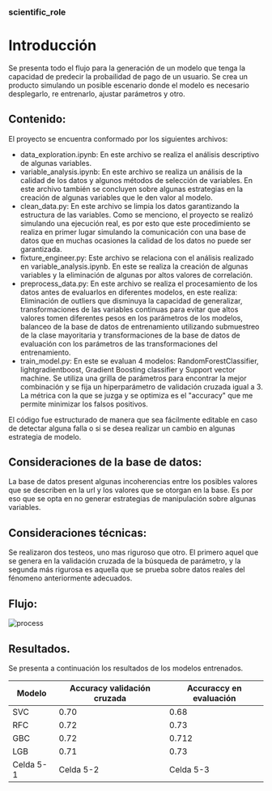 ### scientific_role
# Introducción
Se presenta todo el flujo para la generación de un modelo que tenga la capacidad de predecir la probailidad de pago de un usuario. Se crea un producto simulando un posible escenario donde el modelo es necesario desplegarlo, re entrenarlo, ajustar parámetros y otro.
## Contenido:
El proyecto se encuentra conformado por los siguientes archivos:
 - data_exploration.ipynb: En este archivo se realiza el análisis descriptivo de algunas variables.
 - variable_analysis.ipynb: En este archivo se realiza un análisis de la calidad de los datos y algunos métodos de selección de variables. En este archivo también se concluyen sobre algunas estrategias en la creación de algunas variables que le den valor al modelo.
  - clean_data.py: En este archivo se limpia los datos garantizando la estructura de las variables. Como se menciono, el proyecto se realizó simulando una ejecución real, es por esto que este procedimiento se realiza en primer lugar simulando la comunicación con una base de datos que en muchas ocasiones la calidad de los datos no puede ser garantizada.
  - fixture_engineer.py: Este archivo se relaciona con el análisis realizado en variable_analysis.ipynb. En este se realiza la creación de algunas variables y la eliminación de algunas por altos valores de correlación.
  - preprocess_data.py: En este archivo se realiza el procesamiento de los datos antes de evaluarlos en diferentes modelos, en este realiza: Eliminación de outliers que disminuya la capacidad de generalizar, transformaciones de las variables continuas para evitar que altos valores tomen diferentes pesos en los parámetros de los modelos, balanceo de la base de datos de entrenamiento utilizando submuestreo de la clase mayoritaria y transformaciones de la base de datos de evaluación con los parámetros de las transformaciones del entrenamiento.
  - train_model.py: En este se evaluan 4 modelos: RandomForestClassifier, lightgradientboost, Gradient Boosting classifier y Support vector machine. Se utiliza una grilla de parámetros para encontrar la mejor combinación y se fija un hiperparámetro de validación cruzada igual a 3. La métrica con la que se juzga y se optimiza es el "accuracy" que me permite minimizar los falsos positivos.

El código fue estructurado de manera que sea fácilmente editable en caso de detectar alguna falla o si se desea realizar un cambio en algunas estrategia de modelo.

## Consideraciones de la base de datos:
La base de datos present algunas incoherencias entre los posibles valores que se describen en la url y los valores que se otorgan en la base. Es por eso que se opta en no generar  estrategias de manipulación sobre algunas variables. 
## Consideraciones técnicas:
Se realizaron dos testeos, uno mas riguroso que otro. El primero aquel que se genera en la validación cruzada de la búsqueda de parámetro, y la segunda más rigurosa es aquella que se prueba sobre datos reales del fénomeno anteriormente adecuados.
## Flujo:
![process](https://user-images.githubusercontent.com/94578395/227863756-6b3ff3b9-8adc-4eaa-a9ab-f7623b318c97.png)

## Resultados.
Se presenta a continuación los resultados de los modelos entrenados.

| Modelo | Accuracy validación cruzada | Accuraccy en evaluación |
|-----------|-----------|-----------|
| SVC | 0.70 | 0.68 |
| RFC | 0.72 | 0.73|
| GBC | 0.72 | 0.712 |
| LGB | 0.71 | 0.73 |
| Celda 5-1 | Celda 5-2 | Celda 5-3 |
